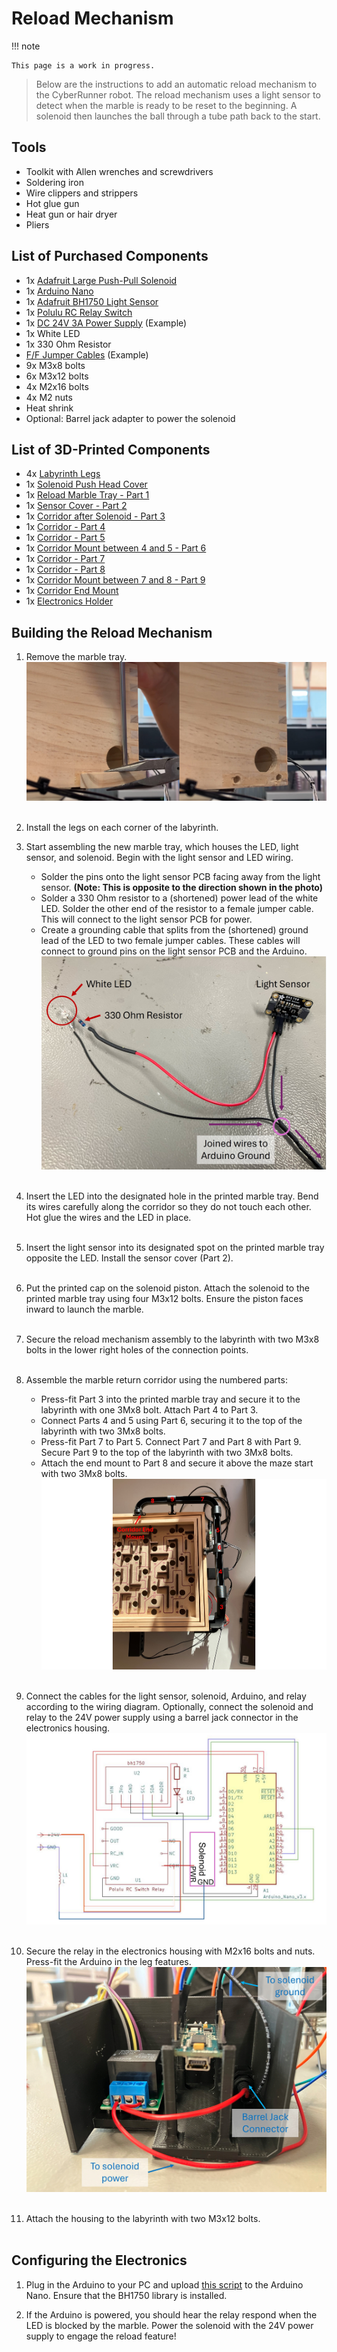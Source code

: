 Reload Mechanism
=====

!!! note

    This page is a work in progress.


> Below are the instructions to add an automatic reload mechanism to the CyberRunner robot. The reload mechanism uses a light sensor to detect when the marble is ready to be reset to the beginning. A solenoid then launches the ball through a tube path back to the start.

## Tools
* Toolkit with Allen wrenches and screwdrivers
* Soldering iron
* Wire clippers and strippers
* Hot glue gun
* Heat gun or hair dryer
* Pliers

## List of Purchased Components
* 1x <a href="https://www.adafruit.com/product/413" target="_blank">Adafruit Large Push-Pull Solenoid</a> 
* 1x <a href="https://store.arduino.cc/products/arduino-nano" target="_blank">Arduino Nano</a>
* 1x <a href="https://www.adafruit.com/product/4681" target="_blank"> Adafruit BH1750 Light Sensor</a>
* 1x <a href="https://www.pololu.com/product/2804" target="_blank">Polulu RC Relay Switch</a>
* 1x <a href="https://www.galaxus.ch/en/s14/product/lumina-swiss-power-supply-dc24v-3a-lighting-accessories-21674974?utm_campaign=organicshopping&utm_source=google&utm_medium=organic&utm_content=7298552&supplier=7298552" target="_blank">DC 24V 3A Power Supply</a> (Example)
* 1x White LED
* 1x 330 Ohm Resistor
* <a href="https://www.adafruit.com/product/793" target="_blank">F/F Jumper Cables</a> (Example)
* 9x M3x8 bolts 
* 6x M3x12 bolts
* 4x M2x16 bolts
* 4x M2 nuts
* Heat shrink
* Optional: Barrel jack adapter to power the solenoid

## List of 3D-Printed Components
* 4x <a href="https://github.com/ckoethz/cyberrunner_docs_md/blob/main/assets/reload/reload_leg.step" target="_blank">Labyrinth Legs</a> 
* 1x <a href="https://github.com/ckoethz/cyberrunner_docs_md/blob/main/assets/reload/reload_solenoid_push_head.step" target="_blank">Solenoid Push Head Cover</a>
* 1x <a href="https://github.com/ckoethz/cyberrunner_docs_md/blob/main/assets/reload/solenoid_sensor_mount.step" target="_blank">Reload Marble Tray - Part 1</a> 
* 1x <a href="https://github.com/ckoethz/cyberrunner_docs_md/blob/main/assets/reload/reload_sensor_cover_2.step" target="_blank">Sensor Cover - Part 2</a> 
* 1x <a href="https://github.com/ckoethz/cyberrunner_docs_md/blob/main/assets/reload/reload_corridor_3.step" target="_blank">Corridor after Solenoid - Part 3</a> 
* 1x <a href="https://github.com/ckoethz/cyberrunner_docs_md/blob/main/assets/reload/reload_corridor_4.step" target="_blank">Corridor - Part 4</a> 
* 1x <a href="https://github.com/ckoethz/cyberrunner_docs_md/blob/main/assets/reload/reload_corridor_5.step" target="_blank">Corridor - Part 5</a> 
* 1x <a href="https://github.com/ckoethz/cyberrunner_docs_md/blob/main/assets/reload/reload_4_5_mount_6.step" target="_blank">Corridor Mount between 4 and 5 - Part 6</a> 
* 1x <a href="https://github.com/ckoethz/cyberrunner_docs_md/blob/main/assets/reload/reload_corridor_7.step" target="_blank">Corridor - Part 7</a> 
* 1x <a href="https://github.com/ckoethz/cyberrunner_docs_md/blob/main/assets/reload/reload_corridor_8.step" target="_blank">Corridor - Part 8</a> 
* 1x <a href="https://github.com/ckoethz/cyberrunner_docs_md/blob/main/assets/reload/reload_7_8_mount_9.step" target="_blank">Corridor Mount between 7 and 8 - Part 9</a> 
* 1x <a href="https://github.com/ckoethz/cyberrunner_docs_md/blob/main/assets/reload/reload_end_holder.step" target="_blank">Corridor End Mount</a> 
* 1x <a href="https://github.com/ckoethz/cyberrunner_docs_md/blob/main/assets/reload/reload_electronics_mount.step" target="_blank">Electronics Holder</a> 

## Building the Reload Mechanism

1. Remove the marble tray. 
![marble_tray](img/marble_tray_removal.jpg)
<br><br>

2. Install the legs on each corner of the labyrinth.

3. Start assembling the new marble tray, which houses the LED, light sensor, and solenoid. Begin with the light sensor and LED wiring. 
    - Solder the pins onto the light sensor PCB facing away from the light sensor. **(Note: This is opposite to the direction shown in the photo)**
    - Solder a 330 Ohm resistor to a (shortened) power lead of the white LED. Solder the other end of the resistor to a female jumper cable. This will connect to the light sensor PCB for power.
    - Create a grounding cable that splits from the (shortened) ground lead of the LED to two female jumper cables. These cables will connect to ground pins on the light sensor PCB and the Arduino.
![light_sensor](img/reload_light_and_sensor_assembly.jpg)
<br><br>

4. Insert the LED into the designated hole in the printed marble tray. Bend its wires carefully along the corridor so they do not touch each other. Hot glue the wires and the LED in place.<!-- ![knobs](img/marble_tray_removal.jpg) -->
<br><br>

5. Insert the light sensor into its designated spot on the printed marble tray opposite the LED. Install the sensor cover (Part 2).<!-- ![knobs](img/marble_tray_removal.jpg) -->
<br><br>

6. Put the printed cap on the solenoid piston. Attach the solenoid to the printed marble tray using four M3x12 bolts. Ensure the piston faces inward to launch the marble.<!-- ![knobs](img/marble_tray_removal.jpg) -->
<br><br>

7. Secure the reload mechanism assembly to the labyrinth with two M3x8 bolts in the lower right holes of the connection points. <!-- ![knobs](img/marble_tray_removal.jpg) -->
<br><br>

8. Assemble the marble return corridor using the numbered parts:
    - Press-fit Part 3 into the printed marble tray and secure it to the labyrinth with one 3Mx8 bolt. Attach Part 4 to Part 3. 
    - Connect Parts 4 and 5 using Part 6, securing it to the top of the labyrinth with two 3Mx8 bolts. 
    - Press-fit Part 7 to Part 5. Connect Part 7 and Part 8 with Part 9. Secure Part 9 to the top of the labyrinth with two 3Mx8 bolts. 
    - Attach the end mount to Part 8 and secure it above the maze start with two 3Mx8 bolts. 
![reload_corridor](img/reload_corridor_numbered.jpg)
<br><br>

9. Connect the cables for the light sensor, solenoid, Arduino, and relay according to the wiring diagram. Optionally, connect the solenoid and relay to the 24V power supply using a barrel jack connector in the electronics housing. 
![reload_wiring](img/reload_wiring.jpg)
<br><br>

10. Secure the relay in the electronics housing with M2x16 bolts and nuts. Press-fit the Arduino in the leg features. 
![housing_layout](img/electronics_housing_layout.jpg)
<br><br>

11. Attach the housing to the labyrinth with two M3x12 bolts.
<br><br>

## Configuring the Electronics

1. Plug in the Arduino to your PC and upload <a href="https://github.com/ckoethz/cyberrunner_docs_md/blob/main/assets/reload/arduino/main_high_low.ino" target="_blank">this script</a> to the Arduino Nano. Ensure that the BH1750 library is installed.

2. If the Arduino is powered, you should hear the relay respond when the LED is blocked by the marble. Power the solenoid with the 24V power supply to engage the reload feature!

 <!-- and (2) every 10 minutes without sensor detection. The latter response attempts to jiggle out stuck marbles from the labyrinth. -->
